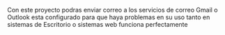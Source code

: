Con este proyecto podras enviar correo a los servicios de correo Gmail o Outlook esta configurado para que haya problemas en su uso tanto en sistemas de Escritorio o sistemas web funciona perfectamente 
